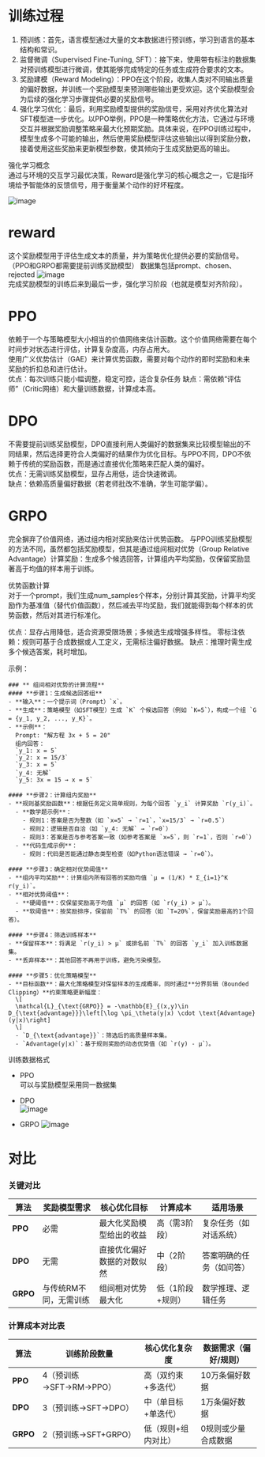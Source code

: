 # 训练过程
1. 预训练：首先，语言模型通过大量的文本数据进行预训练，学习到语言的基本结构和常识。  
2. 监督微调（Supervised Fine-Tuning, SFT）：接下来，使用带有标注的数据集对预训练模型进行微调，使其能够完成特定的任务或生成符合要求的文本。  
3. 奖励建模（Reward Modeling）：PPO在这个阶段，收集人类对不同输出质量的偏好数据，并训练一个奖励模型来预测哪些输出更受欢迎。这个奖励模型会为后续的强化学习步骤提供必要的奖励信号。  
4. 强化学习优化：最后，利用奖励模型提供的奖励信号，采用对齐优化算法对SFT模型进一步优化。以PPO举例，PPO是一种策略优化方法，它通过与环境交互并根据奖励调整策略来最大化预期奖励。具体来说，在PPO训练过程中，模型生成多个可能的输出，然后使用奖励模型评估这些输出以得到奖励分数，接着使用这些奖励来更新模型参数，使其倾向于生成奖励更高的输出。  

强化学习概念  
通过与环境的交互学习最优决策，Reward是强化学习的核心概念之一，它是指环境给予智能体的反馈信号，用于衡量某个动作的好坏程度。


![image](https://github.com/user-attachments/assets/8cf90c55-5c05-499d-86ad-92921dbd08b7)
# reward
这个奖励模型用于评估生成文本的质量，并为策略优化提供必要的奖励信号。 （PPO和GRPO都需要提前训练奖励模型） 
数据集包括prompt、chosen、rejected
![image](https://github.com/user-attachments/assets/61aff466-e4a4-4afa-a33c-652ea60566b1)  
完成奖励模型的训练后来到最后一步，强化学习阶段（也就是模型对齐阶段）。  

# PPO 
依赖于一个与策略模型大小相当的价值网络来估计函数。这个价值网络需要在每个时间步对状态进行评估，计算复杂度高，内存占用大。  
使用广义优势估计（GAE）来计算优势函数，需要对每个动作的即时奖励和未来奖励的折扣总和进行估计。  
优点：每次训练只能小幅调整，稳定可控，适合复杂任务
缺点：需依赖“评估师”（Critic网络）和大量训练数据，计算成本高。

# DPO
不需要提前训练奖励模型，DPO直接利用人类偏好的数据集来比较模型输出的不同结果，然后选择更符合人类偏好的结果作为优化目标。与PPO不同，DPO不依赖于传统的奖励函数，而是通过直接优化策略来匹配人类的偏好。    
优点：无需训练奖励模型，显存占用低，适合快速微调。  
缺点：依赖高质量偏好数据（若老师批改不准确，学生可能学偏）。

# GRPO
完全摒弃了价值网络，通过组内相对奖励来估计优势函数。
与PPO训练奖励模型的方法不同，虽然都包括奖励模型，但其是通过组间相对优势（Group Relative Advantage）计算奖励：生成多个候选回答，计算组内平均奖励，仅保留奖励显著高于均值的样本用于训练。

优势函数计算  
对于一个prompt，我们生成num_samples个样本，分别计算其奖励，计算平均奖励作为基准值（替代价值函数），然后减去平均奖励，我们就能得到每个样本的优势函数，然后对其进行标准化。  

优点：显存占用降低，适合资源受限场景；多候选生成增强多样性。 零标注依赖：规则可基于合成数据或人工定义，无需标注偏好数据。
缺点：推理时需生成多个候选答案，耗时增加。

示例：
```
### ** 组间相对优势的计算流程**
#### **步骤1：生成候选回答组**
- **输入**：一个提示词（Prompt）`x`。
- **生成**：策略模型（如SFT模型）生成 `K` 个候选回答（例如 `K=5`），构成一个组 `G = {y_1, y_2, ..., y_K}`。
- **示例**：  
  Prompt: "解方程 3x + 5 = 20"  
  组内回答：  
  `y_1: x = 5`  
  `y_2: x = 15/3`  
  `y_3: x = 5`  
  `y_4: 无解`  
  `y_5: 3x = 15 → x = 5`

#### **步骤2：计算组内奖励**
- **规则基奖励函数**：根据任务定义简单规则，为每个回答 `y_i` 计算奖励 `r(y_i)`。  
  - **数学题示例**：  
    - 规则1：答案是否为整数（如 `x=5` → `r=1`，`x=15/3` → `r=0.5`）  
    - 规则2：逻辑是否自洽（如 `y_4: 无解` → `r=0`）  
    - 规则3：答案是否与参考答案一致（如参考答案是 `x=5`，则 `r=1`，否则 `r=0`）  
  - **代码生成示例**：  
    - 规则：代码是否能通过静态类型检查（如Python语法错误 → `r=0`）。

#### **步骤3：确定相对优势阈值**
- **组内平均奖励**：计算组内所有回答的奖励均值 `μ = (1/K) * Σ_{i=1}^K r(y_i)`。
- **相对优势阈值**：  
  - **硬阈值**：仅保留奖励高于均值 `μ` 的回答（如 `r(y_i) > μ`）。  
  - **软阈值**：按奖励排序，保留前 `T%` 的回答（如 `T=20%`，保留奖励最高的1个回答）。

#### **步骤4：筛选训练样本**
- **保留样本**：将满足 `r(y_i) > μ` 或排名前 `T%` 的回答 `y_i` 加入训练数据集。
- **丢弃样本**：其他回答不再用于训练，避免污染模型。

#### **步骤5：优化策略模型**
- **目标函数**：最大化策略模型对保留样本的生成概率，同时通过**分界剪辑（Bounded Clipping）**约束策略更新幅度：  
  \[
  \mathcal{L}_{\text{GRPO}} = -\mathbb{E}_{(x,y)\in D_{\text{advantage}}}\left[\log \pi_\theta(y|x) \cdot \text{Advantage}(y|x)\right]
  \]
  - `D_{\text{advantage}}`：筛选后的高质量样本集。
  - `Advantage(y|x)`：基于规则奖励的动态优势值（如 `r(y) - μ`）。
```

训练数据格式  
- PPO  
可以与奖励模型采用同一数据集
  
- DPO  
![image](https://github.com/user-attachments/assets/2a5e097e-5da7-4967-b8a6-68eb7e1431b3)

  
- GRPO
![image](https://github.com/user-attachments/assets/fff628a0-e04e-4b62-8633-fb675be9cda8)


# 对比
### **关键对比**
| 算法   | 奖励模型需求 | 核心优化目标                     | 计算成本       | 适用场景                     |
|--------|--------------|----------------------------------|----------------|------------------------------|
| **PPO** | 必需         | 最大化奖励模型给出的收益           | 高（需3阶段）  | 复杂任务（如对话系统） |
| **DPO** | 无需         | 直接优化偏好数据的对数似然        | 中（2阶段）    | 答案明确的任务（如问答）|
| **GRPO**| 与传统RM不同，无需训练 | 组间相对优势最大化                | 低（1阶段+规则）| 数学推理、逻辑任务 |

### **计算成本对比表**
| 算法   | 训练阶段数量 | 核心优化复杂度       | 数据需求（偏好/规则） 
|--------|--------------|----------------------|-----------------------|
| **PPO** | 4（预训练→SFT→RM→PPO） | 高（双约束+多迭代） | 10万条偏好数据    |
| **DPO** | 3（预训练→SFT→DPO）   | 中（单目标+单迭代） | 1万条偏好数据        |
| **GRPO**| 2（预训练→SFT+GRPO）  | 低（规则+组内对比） | 0规则或少量合成数据  |
